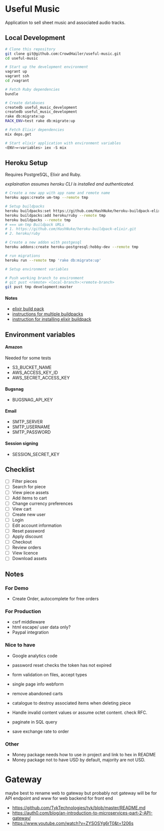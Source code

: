 # Useful Music

Application to sell sheet music and associated audio tracks.

## Local Development

```sh
# Clone this repository
git clone git@github.com:CrowdHailer/useful-music.git
cd useful-music

# Start up the development environment
vagrant up
vagrant ssh
cd /vagrant

# Fetch Ruby dependencies
bundle

# Create databases
createdb useful_music_development
createdb useful_music_development
rake db:migrate:up
RACK_ENV=test rake db:migrate:up

# Fetch Elixir dependencies
mix deps.get

# Start elixir application with environment variables
<ENV>=<variables> iex -S mix
```

## Heroku Setup

Requires PostgreSQL, Elixir and Ruby.

*explaination assumes heroku CLI is installed and authenticated.*

```sh
# Create a new app with app name and remote name
heroku apps:create um-tmp --remote tmp

# Setup buildpacks
heroku buildpacks:set https://github.com/HashNuke/heroku-buildpack-elixir.git --remote tmp
heroku buildpacks:add heroku/ruby --remote tmp
heroku buildpacks --remote tmp
# === um-tmp Buildpack URLs
# 1. https://github.com/HashNuke/heroku-buildpack-elixir.git
# 2. heroku/ruby

# Create a new addon with postgesql
heroku addons:create heroku-postgresql:hobby-dev --remote tmp

# run migrations
heroku run --remote tmp 'rake db:migrate:up'

# Setup environment variables

# Push working branch to environment
# git pust <remote> <local-branch>:<remote-branch>
git pust tmp development:master
```

#### Notes

- [elixir build pack](https://github.com/HashNuke/heroku-buildpack-elixir)
- [instructions for multiple buildpacks](https://devcenter.heroku.com/articles/using-multiple-buildpacks-for-an-app)
- [instruction for installing elixir buildpack](http://www.phoenixframework.org/docs/heroku)

## Environment variables

#### Amazon
Needed for some tests
- S3_BUCKET_NAME
- AWS_ACCESS_KEY_ID
- AWS_SECRET_ACCESS_KEY

#### Bugsnag
- BUGSNAG_API_KEY

#### Email
- SMTP_SERVER
- SMTP_USERNAME
- SMTP_PASSWORD

#### Session signing
- SESSION_SECRET_KEY

## Checklist

- [ ] Filter pieces
- [ ] Search for piece
- [ ] View piece assets
- [ ] Add items to cart
- [ ] Change currency preferences
- [ ] View cart
- [ ] Create new user
- [ ] Login
- [ ] Edit account information
- [ ] Reset password
- [ ] Apply discount
- [ ] Checkout
- [ ] Review orders
- [ ] View licence
- [ ] Download assets

## Notes

### For Demo

- Create Order, autocomplete for free orders

### For Production

- csrf middleware
- html escape/ user data only?
- Paypal integration

### Nice to have

- Google analytics code
- password reset checks the token has not expired

- form validation on files, accept types
- single page info webform
- remove abandoned carts

- catalogue to destroy associated items when deleting piece
- Handle invalid content values or assume octet content. check RFC.
- paginate in SQL query
- save exchange rate to order

### Other
- Money package needs how to use in project and link to hex in README
- Money package not to have USD by default, majority are not USD.

# Gateway
maybe best to rename web to gateway but probably not gateway will be for API endpoint and www for web backend for front end

- https://github.com/TykTechnologies/tyk/blob/master/README.md
- https://auth0.com/blog/an-introduction-to-microservices-part-2-API-gateway/
- https://www.youtube.com/watch?v=ZYSOSYg6rT0&t=1206s
